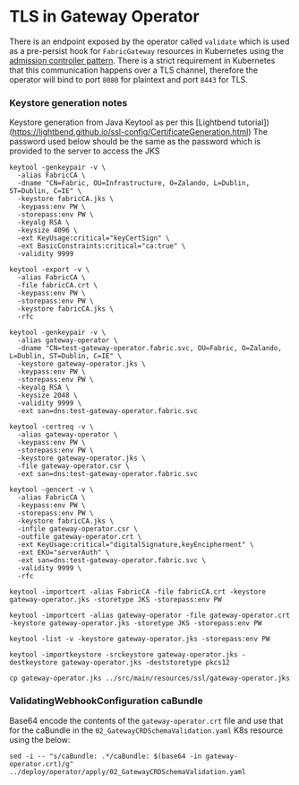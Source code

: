 # TLS in Gateway Operator
There is an endpoint exposed by the operator called `validate` which is used as a pre-persist 
hook for `FabricGateway` resources in Kubernetes using the [admission controller pattern](https://v1-13.docs.kubernetes.io/docs/reference/access-authn-authz/extensible-admission-controllers/#configure-admission-webhooks-on-the-fly).
There is a strict requirement in Kubernetes that this communication happens over a TLS channel,
therefore the operator will bind to port `8080` for plaintext and port `8443` for TLS.


### Keystore generation notes
Keystore generation from Java Keytool as per this [Lightbend tutorial])(https://lightbend.github.io/ssl-config/CertificateGeneration.html)
The password used below should be the same as the password which is provided to the server to access the JKS
```
keytool -genkeypair -v \
  -alias FabricCA \
  -dname "CN=Fabric, OU=Infrastructure, O=Zalando, L=Dublin, ST=Dublin, C=IE" \
  -keystore fabricCA.jks \
  -keypass:env PW \
  -storepass:env PW \
  -keyalg RSA \
  -keysize 4096 \
  -ext KeyUsage:critical="keyCertSign" \
  -ext BasicConstraints:critical="ca:true" \
  -validity 9999

keytool -export -v \
  -alias FabricCA \
  -file fabricCA.crt \
  -keypass:env PW \
  -storepass:env PW \
  -keystore fabricCA.jks \
  -rfc

keytool -genkeypair -v \
  -alias gateway-operator \
  -dname "CN=test-gateway-operator.fabric.svc, OU=Fabric, O=Zalando, L=Dublin, ST=Dublin, C=IE" \
  -keystore gateway-operator.jks \
  -keypass:env PW \
  -storepass:env PW \
  -keyalg RSA \
  -keysize 2048 \
  -validity 9999 \
  -ext san=dns:test-gateway-operator.fabric.svc

keytool -certreq -v \
  -alias gateway-operator \
  -keypass:env PW \
  -storepass:env PW \
  -keystore gateway-operator.jks \
  -file gateway-operator.csr \
  -ext san=dns:test-gateway-operator.fabric.svc

keytool -gencert -v \
  -alias FabricCA \
  -keypass:env PW \
  -storepass:env PW \
  -keystore fabricCA.jks \
  -infile gateway-operator.csr \
  -outfile gateway-operator.crt \
  -ext KeyUsage:critical="digitalSignature,keyEncipherment" \
  -ext EKU="serverAuth" \
  -ext san=dns:test-gateway-operator.fabric.svc \
  -validity 9999 \
  -rfc

keytool -importcert -alias FabricCA -file fabricCA.crt -keystore gateway-operator.jks -storetype JKS -storepass:env PW

keytool -importcert -alias gateway-operator -file gateway-operator.crt -keystore gateway-operator.jks -storetype JKS -storepass:env PW

keytool -list -v -keystore gateway-operator.jks -storepass:env PW

keytool -importkeystore -srckeystore gateway-operator.jks -destkeystore gateway-operator.jks -deststoretype pkcs12

cp gateway-operator.jks ../src/main/resources/ssl/gateway-operator.jks
```

### ValidatingWebhookConfiguration caBundle
Base64 encode the contents of the `gateway-operator.crt` file and use that for the caBundle in the `02_GatewayCRDSchemaValidation.yaml`
K8s resource using the below: 
```
sed -i -- "s/caBundle: .*/caBundle: $(base64 -in gateway-operator.crt)/g" ../deploy/operator/apply/02_GatewayCRDSchemaValidation.yaml
```
